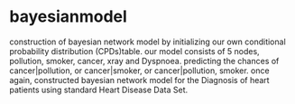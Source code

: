 # bayesianmodel
construction of bayesian network model by initializing our own conditional probability distribution (CPDs)table. our model consists of 5 nodes, pollution, smoker, cancer, xray and Dyspnoea. predicting the chances of cancer|pollution, or cancer|smoker, or 
cancer|pollution, smoker.
once again, constructed bayesian network model for the Diagnosis of heart patients using standard Heart Disease Data Set.
